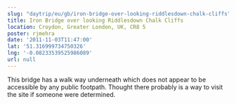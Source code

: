 ```yaml
---
slug: "daytrip/eu/gb/iron-bridge-over-looking-riddlesdown-chalk-cliffs"
title: Iron Bridge over looking Riddlesdown Chalk Cliffs
location: Croydon, Greater London, UK, CR8 5
poster: rjmehra
date: '2011-11-03T11:47:00'
lat: '51.316999734750326'
lng: '-0.08233539525986089'
url: null
---
```


This bridge has a walk way underneath which does not appear to be accessible by any public footpath. Thought there probably is a way to visit the site if someone were determined.
